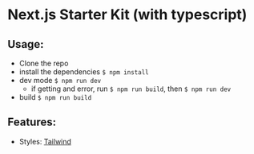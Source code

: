 # Next.js Starter Kit (with typescript)

## Usage:

- Clone the repo
- install the dependencies `$ npm install`
- dev mode `$ npm run dev`
  - if getting and error, run `$ npm run build`, then `$ npm run dev`
- build `$ npm run build`

## Features:

- Styles: [Tailwind](https://tailwindcss.com/)
